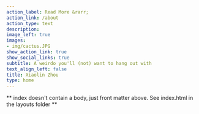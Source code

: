 ```yaml
---
action_label: Read More &rarr;
action_link: /about
action_type: text
description: 
image_left: true
images:
- img/cactus.JPG
show_action_link: true
show_social_links: true
subtitle: A weirdo you'll (not) want to hang out with
text_align_left: false
title: Xiaolin Zhou
type: home
---
```


** index doesn't contain a body, just front matter above.
See index.html in the layouts folder **

